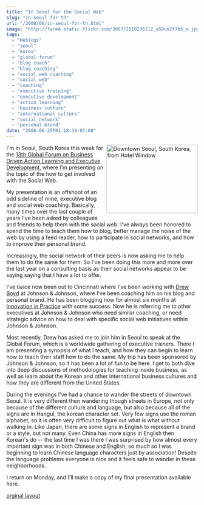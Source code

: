 ```yaml
---
title: "In Seoul for the Social Web"
slug: "in-seoul-for-th"
url: "/2008/06/in-seoul-for-th.html"
image: "http://farm4.static.flickr.com/3067/2610236112_a59ce2f7b5_m.jpg"
tags:
  - "Weblogs"
  - "seoul"
  - "korea"
  - "global forum"
  - "blog coach"
  - "blog coaching"
  - "social web coaching"
  - "social web"
  - "coaching"
  - "executive training"
  - "executive development"
  - "action learning"
  - "business culture"
  - "international culture"
  - "social network"
  - "personal brand"
date: "2008-06-25T01:18:39-07:00"
---
```

<p><a href="http://www.flickr.com/photos/christophera/2610236112/" title="Downtown Seoul, South Korea, from Hotel Window by ChristopherA, on Flickr"><img src="http://farm4.static.flickr.com/3067/2610236112_a59ce2f7b5_m.jpg" width="240" height="180" alt="Downtown Seoul, South Korea, from Hotel Window" style="margin: 0px 0px 5px 5px; float: right;" /></a>I'm in Seoul, South Korea this week for the <a href="http://www.globalforumactionlearning.com/">13th Global Forum on Business Driven Action Learning and Executive Development</a>, where I'm presenting on the topic of the how to get involved with the Social Web.</p>
<p>My presentation is an offshoot of an odd sideline of mine, executive blog and social web coaching. Basically, many times over the last couple of years I've been asked by colleagues and friends to help them with the social web. I've always been honored to spend the time to teach them how to blog, better manage the noise of the web by using a feed reader, how to participate in social networks, and how to improve their personal brand.</p>
<p>Increasingly, the social network of their peers is now asking me to help them to do the same for them. So I've been doing this more and more over the last year on a consulting basis as their social networks appear to be saying saying that I have a lot to offer.</p>
<p>I've twice now been out to Cincinnati where I've been working with <a href="http://www.linkedin.com/pub/5/3a9/480">Drew Boyd</a> at Johnson & Johnson, where I've been coaching him on his blog and personal brand. He has been blogging now for almost six months at <a href="http://www.innovationinpractice.com/">Innovation in Practice</a> with some success. Now he is referring me to other executives at Johnson & Johnson who need similar coaching, or need strategic advice on how to deal with specific social web initiatives within Johnson & Johnson.</p>
<p>Most recently, Drew has asked me to join him in Seoul to speak at the Global Forum, which is a worldwide gathering of executive trainers. There I am presenting a synopsis of what I teach, and how they can begin to learn how to teach their staff how to do the same. My trip has been sponsored by Johnson & Johnson, so it has been a lot of fun to be here. I get to both dive into deep discussions of methodologies for teaching inside business, as well as learn about the Korean and other international business cultures and how they are different from the United States.</p>
<p>During the evenings I've had a chance to wander the streets of downtown Seoul. It is very different then wandering though streets in Europe, not only because of the different culture and language, but also because all of the signs are in Hangul, the korean character set. Very few signs use the roman alphabet, so it is often very difficult to figure out what is what without walking in. Like Japan, there are some signs in English to represent a brand or a style, but not many. Even China has more signs in English then Korean's do -- the last time I was there I was surprised by how almost every important sign was in both Chinese and English, so much so I was beginning to learn Chinese language characters just by association! Despite the language problems everyone is nice and it feels safe to wander in these neighborhoods.</p>
<p>I return on Monday, and I'll make a copy of my final presentation available here.</p>
<p class="previous"><a href="/previous/2008/06/in-seoul-for-th.html" rel="syndication" class="u-syndication" >orginal layout</a></p>
